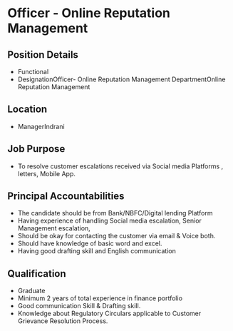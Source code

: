 # Officer - Online Reputation Management

## Position Details

* Functional
* DesignationOfficer- Online Reputation Management DepartmentOnline Reputation Management

## Location

* ManagerIndrani

## Job Purpose

* To resolve customer escalations  received via Social media Platforms , letters, Mobile App.

## Principal Accountabilities

* The candidate should be from Bank/NBFC/Digital lending Platform
* Having experience of handling Social media escalation, Senior Management escalation,
* Should be okay for contacting the customer via email & Voice both.
* Should have knowledge of basic word and excel.
* Having good drafting skill and English communication

## Qualification

* Graduate
* Minimum 2 years of total experience in finance portfolio
* Good communication Skill & Drafting skill.
* Knowledge about Regulatory Circulars applicable to Customer Grievance Resolution Process.
